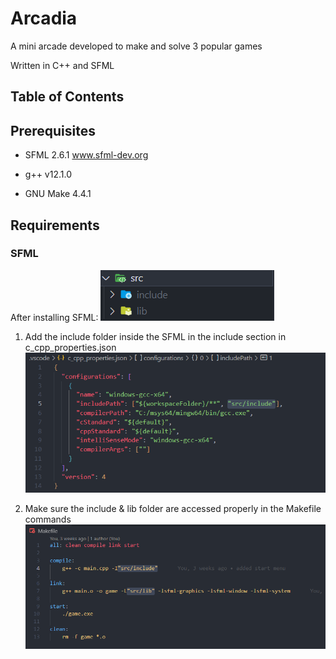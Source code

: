 # Arcadia

A mini arcade developed to make and solve 3 popular games

Written in C++ and SFML

[comment]: <> (add the image for arcadia here)

## Table of Contents

[comment]: <> (add the table of contents after finishing up the readme)

## Prerequisites

- SFML 2.6.1 www.sfml-dev.org

- g++ v12.1.0

- GNU Make 4.4.1

## Requirements

### SFML

After installing SFML:
![SFML](https://github.com/Exteri0/Arcade/blob/main/READMEAssets/SFML%20include%201.png)

1. Add the include folder inside the SFML in the include section in c_cpp_properties.json
   ![SFML](https://github.com/Exteri0/Arcade/blob/main/READMEAssets/SFML%20include%202.png)

2. Make sure the include & lib folder are accessed properly in the Makefile commands
   ![SFML](https://github.com/Exteri0/Arcade/blob/main/READMEAssets/SFML%20include%203.png)
